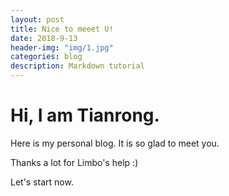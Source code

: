 ```yaml
---
layout: post
title: Nice to meeet U!
date: 2018-9-13
header-img: "img/1.jpg"  
categories: blog
description: Markdown tutorial
---
```



# Hi, I am Tianrong.

Here is my personal blog. It is so glad to meet you.

Thanks a lot for Limbo's help :)

Let's start now.





